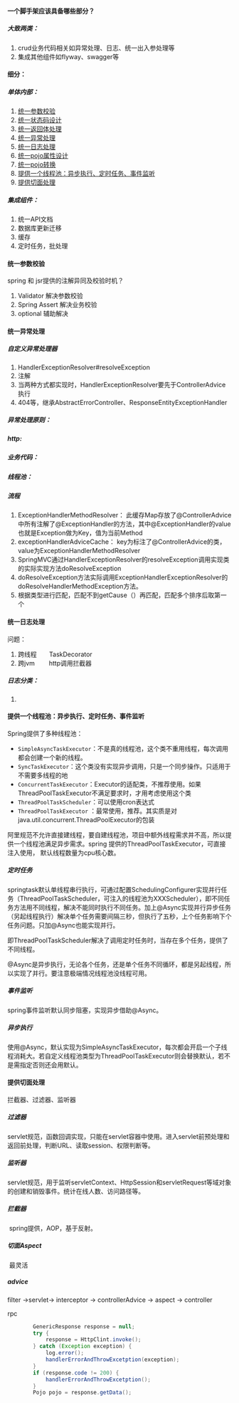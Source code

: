 

#### 一个脚手架应该具备哪些部分？

##### 大致两类：

1. crud业务代码相关如异常处理、日志、统一出入参处理等
2. 集成其他组件如flyway、swagger等

#### 细分：

##### 单体内部：

1. [统一参数校验](#统一参数校验)
2. [统一状态码设计](#统一状态码设计)
3. [统一返回体处理](#统一返回体处理)
4. [统一异常处理](#统一异常处理)
5. [统一日志处理](#统一日志处理)
6. [统一pojo属性设计](#统一pojo属性设计)
7. [统一pojo转换](#统一pojo转换)
8. [提供一个线程池：异步执行、定时任务、事件监听](#提供一个线程池：异步执行、定时任务、事件监听)
9. [提供切面处理](#提供切面处理)


##### 集成组件：

1. 统一API文档
2. 数据库更新迁移
3. 缓存
4. 定时任务，批处理

#### 统一参数校验

spring 和 jsr提供的注解异同及校验时机？

1. Validator  解决参数校验
2. Spring Assert  解决业务校验
3. optional 辅助解决

#### 统一异常处理

##### 自定义异常处理器

1. HandlerExceptionResolver#resolveException
2. 注解
3. 当两种方式都实现时，HandlerExceptionResolver要先于ControllerAdvice执行
4. 404等，继承AbstractErrorController、ResponseEntityExceptionHandler

##### 异常处理原则：

##### http:

##### 业务代码：

##### 线程池：

##### 流程

1. ExceptionHandlerMethodResolver： 此缓存Map存放了@ControllerAdvice中所有注解了@ExceptionHandler的方法，其中@ExceptionHandler的value也就是Exception做为Key，值为当前Method
2. exceptionHandlerAdviceCache： key为标注了@ControllerAdvice的类，value为ExceptionHandlerMethodResolver
3. SpringMVC通过HandlerExceptionResolver的resolveException调用实现类的实际实现方法doResolveException
4. doResolveException方法实际调用ExceptionHandlerExceptionResolver的doResolveHandlerMethodException方法。
5. 根据类型进行匹配，匹配不到getCause（）再匹配，匹配多个排序后取第一个

#### 统一日志处理

问题：

1. 跨线程　　TaskDecorator
2. 跨jvm 　　http调用拦截器

##### 日志分类：

1.



#### 提供一个线程池：异步执行、定时任务、事件监听

Spring提供了多种线程池：

- `SimpleAsyncTaskExecutor`：不是真的线程池，这个类不重用线程，每次调用都会创建一个新的线程。
- `SyncTaskExecutor`：这个类没有实现异步调用，只是一个同步操作。只适用于不需要多线程的地
- `ConcurrentTaskExecutor`：Executor的适配类，不推荐使用。如果ThreadPoolTaskExecutor不满足要求时，才用考虑使用这个类
- `ThreadPoolTaskScheduler`：可以使用cron表达式
- `ThreadPoolTaskExecutor` ：最常使用，推荐。其实质是对java.util.concurrent.ThreadPoolExecutor的包装

阿里规范不允许直接建线程，要自建线程池，项目中额外线程需求并不高，所以提供一个线程池满足异步需求。spring 提供的ThreadPoolTaskExecutor，可直接注入使用， 默认线程数量为cpu核心数。

##### 定时任务

springtask默认单线程串行执行，可通过配置SchedulingConfigurer实现并行任务（ThreadPoolTaskScheduler，可注入的线程池为XXXScheduler），即不同任务方法用不同线程，解决不能同时执行不同任务。加上@Async实现并行异步任务（另起线程执行）解决单个任务需要间隔三秒，但执行了五秒，上个任务影响下个任务问题。只加@Async也能实现并行。

即ThreadPoolTaskScheduler解决了调用定时任务时，当存在多个任务，提供了不同线程。

@Async是异步执行，无论各个任务，还是单个任务不同循环，都是另起线程，所以实现了并行。要注意极端情况线程池没线程可用。

##### 事件监听

spring事件监听默认同步阻塞，实现异步借助@Async。

##### 异步执行

使用@Async，默认实现为SimpleAsyncTaskExecutor，每次都会开启一个子线程消耗大。若自定义线程池类型为ThreadPoolTaskExecutor则会替换默认，若不是需指定否则还会用默认。



#### 提供切面处理

拦截器、过滤器、监听器

##### 过滤器

​	servlet规范，函数回调实现，只能在servlet容器中使用。进入servlet前预处理和返回前处理，判断URL、读取session、权限判断等。

##### 监听器

​    servlet规范，用于监听servletContext、HttpSession和servletRequest等域对象的创建和销毁事件。统计在线人数、访问路径等。

##### 拦截器

​	spring提供，AOP，基于反射。

##### 切面Aspect

​	最灵活

##### advice



filter ->servlet-> interceptor -> controllerAdvice -> aspect  -> controller







rpc
```java
        GenericResponse response = null;
        try {
            response = HttpClint.invoke();
        } catch (Exception exception) {
            log.error();
            handlerErrorAndThrowExcetption(exception);
        }
        if (response.code != 200) {
            handlerErrorAndThrowExcetption();
        }
        Pojo pojo = response.getData();
```



